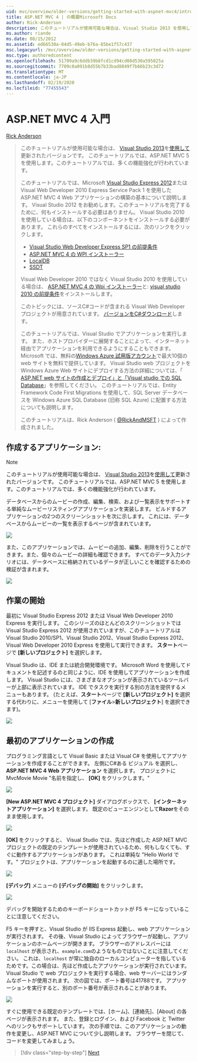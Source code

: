 ```yaml
---
uid: mvc/overview/older-versions/getting-started-with-aspnet-mvc4/intro-to-aspnet-mvc-4
title: ASP.NET MVC 4 | の概要Microsoft Docs
author: Rick-Anderson
description: このチュートリアルが使用可能な場合は、Visual Studio 2013 を使用して更新されたバージョンです。 新しいチュートリアルでは、ASP.NET MVC 5 を使用します。これにより、
ms.author: riande
ms.date: 08/15/2012
ms.assetid: ed66530a-04d5-49eb-b76a-85be1f57c437
msc.legacyurl: /mvc/overview/older-versions/getting-started-with-aspnet-mvc4/intro-to-aspnet-mvc-4
msc.type: authoredcontent
ms.openlocfilehash: 51709a9c6ddb39b8fcd1cd94cd08d530a595825a
ms.sourcegitcommit: 7709c0a091b8d55b7b33bad8849f7b66b23c3d72
ms.translationtype: MT
ms.contentlocale: ja-JP
ms.lasthandoff: 02/19/2020
ms.locfileid: "77455543"
---
```

# <a name="intro-to-aspnet-mvc-4"></a>ASP.NET MVC 4 入門

[Rick Anderson](https://twitter.com/RickAndMSFT)

> このチュートリアルが使用可能な場合は、 [Visual Studio 2013](https://my.visualstudio.com/Downloads?q=visual%20studio%202013)を[使用して](../../getting-started/introduction/getting-started.md)更新されたバージョンです。 このチュートリアルでは、ASP.NET MVC 5 を使用します。このチュートリアルでは、多くの機能強化が行われています。
>
> このチュートリアルでは、Microsoft [Visual Studio Express 2012](https://www.microsoft.com/visualstudio/11/products/express)または Visual Web Developer 2010 Express Service Pack 1 を使用した ASP.NET MVC 4 Web アプリケーションの構築の基本について説明します。 Visual Studio 2012 をお勧めします。このチュートリアルを完了するために、何もインストールする必要はありません。 Visual Studio 2010 を使用している場合は、以下のコンポーネントをインストールする必要があります。 これらのすべてをインストールするには、次のリンクをクリックします。
>
> - [Visual Studio Web Developer Express SP1 の前提条件](https://www.microsoft.com/web/gallery/install.aspx?appid=VWD2010SP1Pack)
> - [ASP.NET MVC 4 の WPI インストーラー](https://go.microsoft.com/fwlink/?LinkId=243392)
> - [LocalDB](https://www.microsoft.com/web/gallery/install.aspx?appid=SQLLocalDBOnly_11_0)
> - [SSDT](https://blogs.msdn.com/b/rickandy/archive/2012/08/02/installing-and-using-sql-server-data-tools-ssdt-on-visual-studio-2010-and-vwd.aspx)
>
> Visual Web Developer 2010 ではなく Visual Studio 2010 を使用している場合は、 [ASP.NET MVC 4 の Wpi インストーラー](https://go.microsoft.com/fwlink/?LinkId=243392)と: [visual studio 2010 の前提条件](https://www.microsoft.com/web/gallery/install.aspx?appsxml=&amp;appid=VS2010SP1Pack)をインストールします。
>
> このトピックには、ソースC#コードが含まれる Visual Web Developer プロジェクトが用意されています。 [バージョンをC#ダウンロード](https://code.msdn.microsoft.com/Intro-to-ASPNET-MVC-4-61d0219d/file/114480/1/MvcMovie.zip)します。
>
> このチュートリアルでは、Visual Studio でアプリケーションを実行します。 また、ホストプロバイダーに展開することによって、インターネット経由でアプリケーションを利用できるようにすることもできます。 Microsoft では、無料の[Windows Azure 試用版アカウント](https://www.windowsazure.com/pricing/free-trial/?WT.mc_id=A443DD604)で最大10個の web サイトを無料で提供しています。 Visual Studio web プロジェクトを Windows Azure Web サイトにデプロイする方法の詳細については、「 [ASP.NET web サイトの作成とデプロイ」と「Visual studio での SQL Database](https://docs.microsoft.com/dotnet/azure/)」を参照してください。 このチュートリアルでは、Entity Framework Code First Migrations を使用して、SQL Server データベースを Windows Azure SQL Database (旧称 SQL Azure) に配置する方法についても説明します。
>
> このチュートリアルは、Rick Anderson ( [@RickAndMSFT](https://twitter.com/#!/RickAndMSFT) ) によって作成されました。

## <a name="what-youll-build"></a>作成するアプリケーション:

> [!NOTE]
> このチュートリアルが使用可能な場合は、 [Visual Studio 2013](https://my.visualstudio.com/Downloads?q=visual%20studio%202013)を[使用して](../../getting-started/introduction/getting-started.md)更新されたバージョンです。 このチュートリアルでは、ASP.NET MVC 5 を使用します。このチュートリアルでは、多くの機能強化が行われています。

データベースからのムービーの作成、編集、検索、および一覧表示をサポートする単純なムービーリスティングアプリケーションを実装します。 ビルドするアプリケーションの2つのスクリーンショットを次に示します。 これには、データベースからムービーの一覧を表示するページが含まれています。

![](intro-to-aspnet-mvc-4/_static/image1.png)

また、このアプリケーションでは、ムービーの追加、編集、削除を行うことができます。また、個々のムービーの詳細も確認できます。 すべてのデータ入力シナリオには、データベースに格納されているデータが正しいことを確認するための検証が含まれます。

![](intro-to-aspnet-mvc-4/_static/image2.png)

## <a name="getting-started"></a>作業の開始

最初に Visual Studio Express 2012 または Visual Web Developer 2010 Express を実行します。 このシリーズのほとんどのスクリーンショットでは Visual Studio Express 2012 が使用されていますが、このチュートリアルは Visual Studio 2010/SP1、Visual Studio 2012、Visual Studio Express 2012、Visual Web Developer 2010 Express を使用して実行できます。 **スタート**ページで **[新しいプロジェクト]** を選択します。

Visual Studio は、IDE または統合開発環境です。 Microsoft Word を使用してドキュメントを記述するのと同じように、IDE を使用してアプリケーションを作成します。 Visual Studio には、さまざまなオプションが表示されているツールバーが上部に表示されています。 IDE でタスクを実行する別の方法を提供するメニューもあります。 (たとえば、**スタート**ページで **[新しいプロジェクト]** を選択する代わりに、メニューを使用して [**ファイル**&gt;**新しいプロジェクト**] を選択できます)。

![](intro-to-aspnet-mvc-4/_static/image3.png)

## <a name="creating-your-first-application"></a>最初のアプリケーションの作成

プログラミング言語として Visual Basic または Visual C# を使用してアプリケーションを作成することができます。 左側にC#ある ビジュアル を選択し、 **ASP.NET MVC 4 Web アプリケーション** を選択します。 プロジェクトに MvcMovie Movie &quot;名前を指定し、 **[OK]** をクリックします。&quot;

![](intro-to-aspnet-mvc-4/_static/image4.png)

**[New ASP.NET MVC 4 プロジェクト]** ダイアログボックスで、 **[インターネットアプリケーション]** を選択します。 既定のビューエンジンとして**Razor**をそのまま使用します。

![](intro-to-aspnet-mvc-4/_static/image5.png)

**[OK]** をクリックすると、 Visual Studio では、先ほど作成した ASP.NET MVC プロジェクトの既定のテンプレートが使用されているため、何もしなくても、すぐに動作するアプリケーションがあります。 これは単純な &quot;Hello World です。&quot; プロジェクトは、アプリケーションを起動するのに適した場所です。

![](intro-to-aspnet-mvc-4/_static/image6.png)

**[デバッグ]** メニューの **[デバッグの開始]** をクリックします。

![](intro-to-aspnet-mvc-4/_static/image7.png)

デバッグを開始するためのキーボードショートカットが F5 キーになっていることに注意してください。

F5 キーを押すと、Visual Studio が IIS Express 起動し、web アプリケーションが実行されます。 その後、Visual Studio によってブラウザーが起動し、アプリケーションのホームページが開きます。 ブラウザーのアドレスバーには `localhost` が表示され、`example.com`のようなものではないことに注意してください。 これは、`localhost` が常に独自のローカルコンピューターを指しているためです。この場合は、先ほど作成したアプリケーションが実行されています。 Visual Studio で web プロジェクトを実行する場合、web サーバーにはランダムなポートが使用されます。 次の図では、ポート番号は41788です。 アプリケーションを実行すると、別のポート番号が表示されることがあります。

![](intro-to-aspnet-mvc-4/_static/image8.png)

すぐに使用できる既定のテンプレートでは、[ホーム]、[連絡先]、[About] の各ページが表示されます。 また、登録とログイン、および Facebook と Twitter へのリンクもサポートしています。 次の手順では、このアプリケーションの動作を変更し、ASP.NET MVC について少し説明します。 ブラウザーを閉じて、コードを変更してみましょう。

> [!div class="step-by-step"]
> [Next](adding-a-controller.md)
